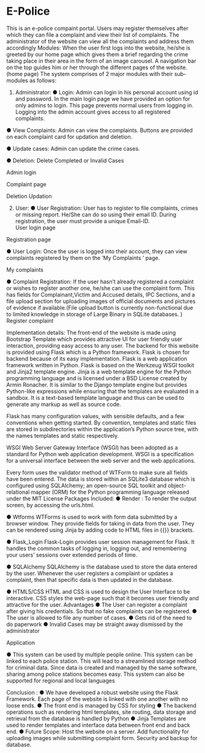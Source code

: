 # E-Police
This is an e-police compaint portal. Users may register themselves after which they can file a complaint and view their list of complaints. The administrator of the website can view all the complaints and address them accordingly
Modules:
When the user first logs into the website, he/she is greeted by our home page which gives them a brief regarding the crime taking place in their area in the form of an image carousel.
A navigation bar on the top guides him or her through the different pages of the website.
(home page)
The system comprises of 2 major modules with their sub-modules as follows:
1.	Administrator:
●	Login: Admin can login in his personal account using id and password. In the main login page we have provided an option for only admins to login. This page prevents normal users from logging in. Logging into the admin account gives access to  all registered complaints.

●	View Complaints: Admin can view the complaints. Buttons are provided on each complaint card for updation and deletion.

●	Update cases: Admin can update the crime cases.

●	Deletion: Delete Completed or Invalid Cases



Admin login
 
Complaint page 






Deletion 
Updation
 









2.	User:
●	User Registration: User has to register to file complaints, crimes or missing report. He/She can do so using their email ID. During registration, the user must provide a unique Email-ID.  
User login page
 
Registration page
 
●	User Login: Once the user is logged into their account, they can view complaints registered by them on the ‘My Complaints ’ page. 





My complaints
 
●	Complaint Registration: If the user hasn’t  already registered a complaint or wishes to register another one, he/she can use the complaint form. This has fields for Complainant,Victim and Accused details, IPC Sections, and a file upload section for uploading images of official documents and pictures of evidence if available.(File upload button is currently non-functional due to limited knowledge in storage of Large Binary in SQLite databases.  )
Register complaint 

Implementation details:
The front-end of the website is made using Bootstrap Template which provides attractive UI for user friendly user interaction, providing easy access to any user.
The backend for this website is provided using Flask which is a Python  framework. Flask is chosen for backend because of its easy implementation.
Flask is a web application framework written in Python. Flask is based on the Werkzeug WSGI toolkit and Jinja2 template engine. Jinja is a web template engine for the Python programming language and is licensed under a BSD License created by Armin Ronacher. It is similar to the Django template engine but provides Python-like expressions while ensuring that the templates are evaluated in a sandbox. It is a text-based template language and thus can be used to generate any markup as well as source code.

 Flask has many configuration values, with sensible defaults, and a few conventions when getting started. By convention, templates and static files are stored in subdirectories within the application’s Python source tree, with the names templates and static respectively.

WSGI Web Server Gateway Interface (WSGI) has been adopted as a standard for Python web application development. WSGI is a specification for a universal interface between the web server and the web applications.

Every form uses the validator method of WTForm to make sure all fields have been entered. The data is stored within an SQLite3 database which is configured using SQLAlchemy; an open-source SQL toolkit and object-relational mapper (ORM) for the Python programming language released under the MIT License
Packages Included:
●	Render  :
 	To render the output screen, by accessing the urls.html.

●	Wtforms
WTForms is used to work with form data submitted by a browser window. They provide fields for taking in data from the user. They can be rendered using Jinja by adding code to HTML files in {{}} brackets.

●	Flask_Login
Flask-Login provides user session management for Flask. It handles the common tasks of logging in, logging out, and remembering your users’ sessions over extended periods of time.

●	SQLAlchemy
SQLAlchemy is the database used to store the data entered by the user. Whenever the user registers a complaint or updates a complaint, then that specific data is then updated in the database. 

●	HTML5/CSS
HTML and CSS is used to design the User Interface to be interactive. CSS styles the web-page such that it becomes user friendly and attractive for the user.
Advantages
●	The User can register a complaint after giving his credentials. So that no fake complaints can be registered.
●	 The user is allowed to file any number of cases. 
●	Gets rid of the need to do paperwork
●	Invalid Cases may be straight away dismissed by the administrator

Application	

●	This system can be used by  multiple people online. This system can be linked to each police station. This will lead to a streamlined storage method for criminal data. Since data is created and managed by the same software,  sharing among police stations becomes easy. This system can also be supported for regional and local languages

Conclusion :
●	We have developed a robust website using the Flask Framework. Each page of the website is linked with one another with no loose ends.
●	The front end is managed by CSS for styling
●	The backend operations such as rendering html templates,  site routing, data storage and retrieval from the database is handled by Python
●	Jinja Templates are used to render templates and interface data between front end and back end.
●	Future Scope:
Host the website on a server.
Add functionality for uploading images while submitting complaint form.
Security and backup for database.
